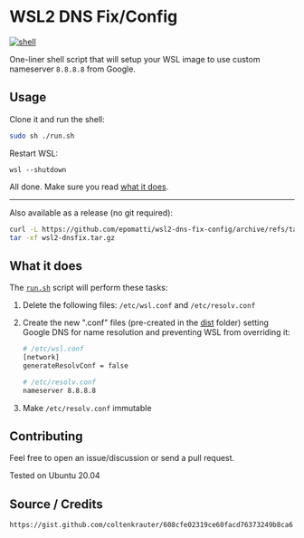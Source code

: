 # WSL2 DNS Fix/Config

[![shell](https://img.shields.io/github/workflow/status/epomatti/wsl2-dns-fix-config/shell?style=flat-square)](https://github.com/epomatti/wsl2-dns-fix-config/actions/workflows/shell.yml)

One-liner shell script that will setup your WSL image to use custom nameserver `8.8.8.8` from Google.

## Usage

Clone it and run the shell:

```bash
sudo sh ./run.sh
```
Restart WSL:

```
wsl --shutdown
```
All done. Make sure you read [what it does](#what-it-does).

---

Also available as a release (no git required):

```sh
curl -L https://github.com/epomatti/wsl2-dns-fix-config/archive/refs/tags/v1.0.0.tar.gz -o wsl2-dnsfix.tar.gz
tar -xf wsl2-dnsfix.tar.gz
```

## What it does

The [`run.sh`](./run.sh) script will perform these tasks:

1. Delete the following files: `/etc/wsl.conf` and `/etc/resolv.conf`
2. Create the new ".conf" files (pre-created in the [dist](./dist/) folder) setting Google DNS for name resolution and preventing WSL from overriding it:

    ```sh
    # /etc/wsl.conf
    [network]
    generateResolvConf = false
    ```
    ```sh
    # /etc/resolv.conf
    nameserver 8.8.8.8
    ```
    
3. Make `/etc/resolv.conf` immutable

## Contributing

Feel free to open an issue/discussion or send a pull request.

Tested on Ubuntu 20.04

## Source / Credits

```
https://gist.github.com/coltenkrauter/608cfe02319ce60facd76373249b8ca6
```
